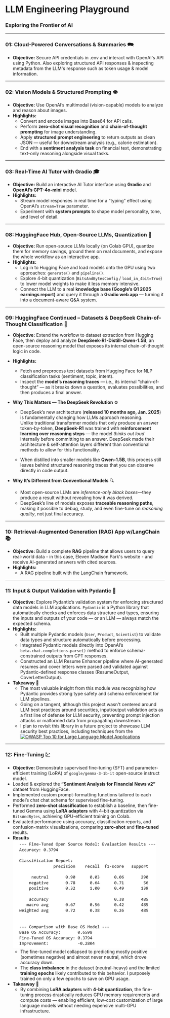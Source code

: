 #  **LLM Engineering Playground** 

### Exploring the Frontier of AI

---

### **01: Cloud-Powered Conversations & Summaries** 🗪 
- **Objective:** Secure API credentials in .env and interact with OpenAI's API using Python.  Also exploring structured API responses & inspecting metadata from the LLM's response such as token usage & model information.  

---

### **02: Vision Models & Structured Prompting** 👁️  
- **Objective:** Use OpenAI’s multimodal (vision-capable) models to analyze and reason about images.  
- **Highlights:**  
  - Convert and encode images into Base64 for API calls.  
  - Perform **zero-shot visual recognition** and **chain-of-thought prompting** for image understanding.  
  - Apply **structured prompt engineering** to return outputs as clean JSON — useful for downstream analysis (e.g., calorie estimation).  
  - End with a **sentiment analysis task** on financial text, demonstrating text-only reasoning alongside visual tasks.  

---

### **03: Real-Time AI Tutor with Gradio** 🎓  
- **Objective:** Build an interactive AI Tutor interface using **Gradio** and **OpenAI’s GPT-4o-mini** model.  
- **Highlights:**  
  - Stream model responses in real time for a “typing” effect using OpenAI’s `stream=True` parameter.  
  - Experiment with **system prompts** to shape model personality, tone, and level of detail.  

---

### **08: HuggingFace Hub, Open-Source LLMs, Quantization** 🧠  
- **Objective:** Run open-source LLMs locally (on Colab GPU), quantize them for memory savings, ground them on real documents, and expose the whole workflow as an interactive app.
- **Highlights:**  
  - Log in to Hugging Face and load models onto the GPU using two approaches: `generate()` and `pipeline()`. 
  - Explore 4-bit quantization (`BitsAndBytesConfig` / `load_in_4bit=True`) to lower model weights to make it less memory intensive.  
  - Connect the LLM to a real **knowledge base (Google’s Q1 2025 earnings report)** and query it through a **Gradio web app** — turning it into a document-aware Q&A system.  

---

### **09: HuggingFace Continued – Datasets & DeepSeek Chain-of-Thought Classification** 🧩  
- **Objective:** Extend the workflow to dataset extraction from Hugging Face, then deploy and analyze **DeepSeek-R1-Distill-Qwen-1.5B**, an open-source reasoning model that exposes its internal chain-of-thought logic in code.  
- **Highlights:**  
  - Fetch and preprocess text datasets from Hugging Face for NLP classification tasks (sentiment, topic, intent).  
  - Inspect the **model’s reasoning traces** — i.e., its internal “chain-of-thought” — as it breaks down a question, evaluates possibilities, and then produces a final answer.  

- **Why This Matters — The DeepSeek Revolution** ⚙️  
  - DeepSeek’s new architecture (**released 10 months ago, Jan. 2025**) is fundamentally changing how LLMs approach reasoning.  
Unlike traditional transformer models that only produce an answer token-by-token, **DeepSeek-R1** was trained with **reinforcement learning over reasoning steps** — the model *thinks out loud* internally before committing to an answer.  DeepSeek made their architecture & self-attention layers different than conventional methods to allow for this functionality. 

  - When distilled into smaller models like **Qwen-1.5B**, this process still leaves behind structured reasoning traces that you can observe directly in code output.  

- **Why It’s Different from Conventional Models** 🔍  
  - Most open-source LLMs are *inference-only black boxes*—they produce a result without revealing how it was derived.  
  - DeepSeek’s line of models exposes **traceable reasoning paths**, making it possible to debug, study, and even fine-tune on *reasoning quality*, not just final accuracy.  

---

### **10: Retrieval-Augmented Generation (RAG) App w/LangChain** 📚
- **Objective:** Build a complete **RAG** pipeline that allows users to query real-world data - in this case, Eleven Madison Park's website - and receive AI-generated answers with cited sources.  
- **Highlights:**
  - A RAG pipeline built with the LangChain framework.  

---

### **11: Input & Output Validation with Pydantic** 🧩
- **Objective:** Explore Pydantic’s validation system for enforcing structured data models in LLM applications.  `Pydantic` is a Python library that automatically checks and enforces data structure and types, ensuring the inputs and outputs of your code — or an LLM — always match the expected schema.
- **Highlights:**
  - Built multiple Pydantic models (`User`, `Product`, `Scientist`) to validate data types and structure automatically before processing.
  - Integrated Pydantic models directly into OpenAI’s `beta.chat.completions.parse()` method to enforce schema-constrained outputs from GPT responses.
  - Constructed an LLM Resume Enhancer pipeline where AI-generated resumes and cover letters were parsed and validated against Pydantic-defined response classes (ResumeOutput, CoverLetterOutput).
- **Takeaway** 🔐
  - The most valuable insight from this module was recognizing how Pydantic provides strong type safety and schema enforcement for LLM pipelines.
  - Going on a tangent, although this project wasn't centered around LLM best practices around securities, input/output validation acts as a first line of defense for LLM security, preventing prompt injection attacks or malformed data from propagating downstream.  
  - I plan to revisit this library in a future project to showcase LLM security best practices, including techniques from the [![OWASP Top 10 for Large Language Model Applications](image_url)](https://owasp.org/www-project-top-10-for-large-language-model-applications/)

 ---
 ### **12: Fine-Tuning** 💹
 - **Objective:** Demonstrate supervised fine-tuning (SFT) and parameter-efficient training (LoRA) of `google/gemma-3-1b-it` open-source instruct model.  
 - Loaded & explored the **“Sentiment Analysis for Financial News v2”** dataset from HuggingFace.
 - Implemented custom prompt-formatting functions tailored to each model’s chat chat schema for supervised fine-tuning.
 - Performed **zero-shot classification** to establish a baseline, then fine-tuned Gemma using **LoRA adapters** with 4-bit quantization via `BitsAndBytes`, achieving GPU-efficient training on Colab.
 - Evaluated performance using accuracy, classification reports, and confusion-matrix visualizations, comparing **zero-shot** and **fine-tuned** results.
 - **Results** 
![Results](https://github.com/david125tran/LLM_Engineering_2/blob/main/12/Result.png?raw=true)
    - The fine-tuned model collapsed to predicting mostly positive (sometimes negative) and almost never neutral, which drove accuracy down.
    - The **class imbalance** in the dataset (neutral-heavy) and the limited **training epochs** likely contributed to this behavior.  I purposely trained on only a few epochs to save on GPU usage.  
 - **Takeaway** 🔐
    - By combining **LoRA adapters** with **4-bit quantization**, the fine-tuning process drastically reduces GPU memory requirements and compute costs — enabling efficient, low-cost customization of large language models without needing expensive multi-GPU infrastructure.




